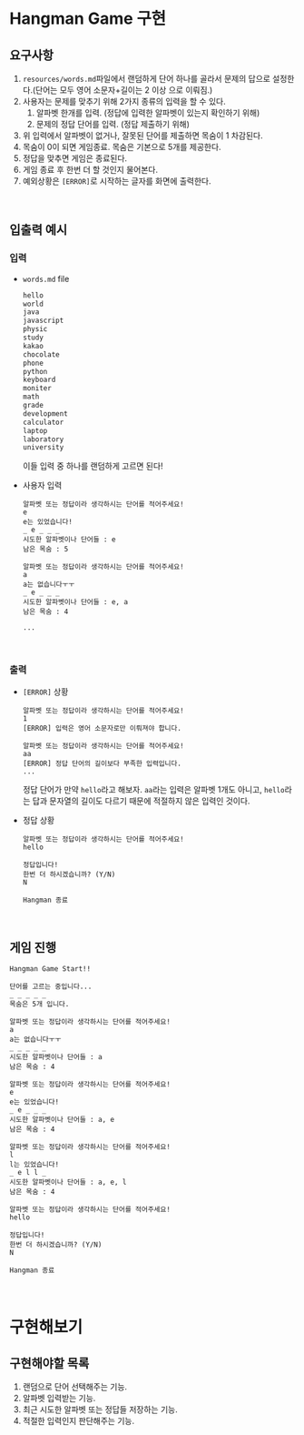 # Hangman Game 구현

## 요구사항

1. `resources/words.md`파일에서 랜덤하게 단어 하나를 골라서 문제의 답으로 설정한다.(단어는 모두 영어 소문자+길이는 2 이상 으로 이뤄짐.)
2. 사용자는 문제를 맞추기 위해 2가지 종류의 입력을 할 수 있다.
   1. 알파벳 한개를 입력. (정답에 입력한 알파벳이 있는지 확인하기 위해)
   2. 문제의 정답 단어를 입력. (정답 제출하기 위해)
3. 위 입력에서 알파벳이 없거나, 잘못된 단어를 제출하면 목숨이 1 차감된다.
4. 목숨이 0이 되면 게임종료. 목숨은 기본으로 5개를 제공한다.
5. 정답을 맞추면 게임은 종료된다.
6. 게임 종료 후 한번 더 할 것인지 물어본다.
7. 예외상황은 `[ERROR]`로 시작하는 글자를 화면에 출력한다.

<br>

## 입출력 예시

### 입력

- `words.md` file

  ```markdown
  hello
  world
  java
  javascript
  physic
  study
  kakao
  chocolate
  phone
  python
  keyboard
  moniter
  math
  grade
  development
  calculator
  laptop
  laboratory
  university
  ```

  이들 입력 중 하나를 랜덤하게 고르면 된다!

- 사용자 입력

  ```terminal
  알파벳 또는 정답이라 생각하시는 단어를 적어주세요!
  e
  e는 있었습니다!
  _ e _ _ _
  시도한 알파벳이나 단어들 : e
  남은 목숨 : 5
  
  알파벳 또는 정답이라 생각하시는 단어를 적어주세요!
  a
  a는 없습니다ㅜㅜ
  _ e _ _ _
  시도한 알파벳이나 단어들 : e, a
  남은 목숨 : 4
  
  ...
  ```

<br>

### 출력

- `[ERROR]` 상황

  ```terminal
  알파벳 또는 정답이라 생각하시는 단어를 적어주세요!
  1
  [ERROR] 입력은 영어 소문자로만 이뤄져야 합니다.
  
  알파벳 또는 정답이라 생각하시는 단어를 적어주세요!
  aa
  [ERROR] 정답 단어의 길이보다 부족한 입력입니다.
  ...
  ```

  정답 단어가 만약 `hello`라고 해보자. `aa`라는 입력은 알파벳 1개도 아니고, `hello`라는 답과 문자열의 길이도 다르기 때문에 적절하지 않은 입력인 것이다.

- 정답 상황

  ```terminal
  알파벳 또는 정답이라 생각하시는 단어를 적어주세요!
  hello
  
  정답입니다!
  한번 더 하시겠습니까? (Y/N)
  N
  
  Hangman 종료
  ```

<br>

## 게임 진행

```terminal
Hangman Game Start!!

단어를 고르는 중입니다...
_ _ _ _ _
목숨은 5개 입니다.

알파벳 또는 정답이라 생각하시는 단어를 적어주세요!
a
a는 없습니다ㅜㅜ
_ _ _ _ _
시도한 알파벳이나 단어들 : a
남은 목숨 : 4

알파벳 또는 정답이라 생각하시는 단어를 적어주세요!
e
e는 있었습니다!
_ e _ _ _
시도한 알파벳이나 단어들 : a, e
남은 목숨 : 4

알파벳 또는 정답이라 생각하시는 단어를 적어주세요!
l
l는 있었습니다!
_ e l l _
시도한 알파벳이나 단어들 : a, e, l
남은 목숨 : 4

알파벳 또는 정답이라 생각하시는 단어를 적어주세요!
hello

정답입니다!
한번 더 하시겠습니까? (Y/N)
N

Hangman 종료
```

<br>

# 구현해보기

## 구현해야할 목록

1. 랜덤으로 단어 선택해주는 기능.
2. 알파벳 입력받는 기능.
3. 최근 시도한 알파벳 또는 정답들 저장하는 기능.
4. 적절한 입력인지 판단해주는 기능.
